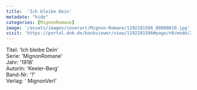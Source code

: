 ```yaml
---
title:  'Ich bleibe Dein'
metadate: "hide"
categories: [MignonRomane]
image: '/assets/images/coverart/Mignon-Romane/1192281586_00000010.jpg'
visit: 'https://portal.dnb.de/bookviewer/view/1192281586#page/n0/mode/2up'
---
```

Titel: 'Ich bleibe Dein' <br>
Serie: 'MignonRomane' <br>
Jahr: '1918' <br>
AutorIn: 'Keeler-Berg' <br>
Band-Nr: '?' <br>
Verlag: ' MignonVerl'